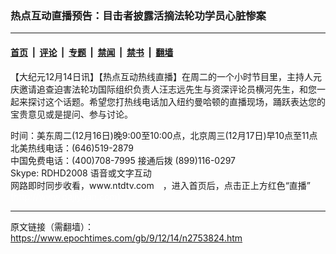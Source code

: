 ### 热点互动直播预告：目击者披露活摘法轮功学员心脏惨案

---

#### [首页](../../../..?n2753824) &nbsp;|&nbsp; [评论](../../../../../epoch-comment?n2753824) &nbsp;|&nbsp; [专题](../../../../../epoch-special?n2753824) &nbsp;|&nbsp; [禁闻](../../../../../epoch-news?n2753824) &nbsp;|&nbsp; [禁书](../../../../../books?n2753824) &nbsp;|&nbsp; [翻墙](https://github.com/gfw-breaker/nogfw/blob/master/README.md?n2753824)


<div class="post_content" id="artbody" itemprop="articleBody">
 <!-- article content begin -->
 <p>
  【大纪元12月14日讯】【热点互动热线直播】在周二的一个小时节目里，主持人元庆邀请追查迫害法轮功国际组织负责人汪志远先生与资深评论员横河先生，和您一起来探讨这个话题。希望您打热线电话加入纽约曼哈顿的直播现场，踊跃表达您的宝贵意见或是提问、参与讨论。
 </p>
 <p>
  时间：美东周二(12月16日)晚9:00至10:00点，北京周三(12月17日)早10点至11点
  <br/>
  北美热线电话：(646)519-2879
  <br/>
  中国免费电话：(400)708-7995 接通后拨 (899)116-0297
  <br/>
  Skype: RDHD2008 语音或文字互动
  <br/>
  网路即时同步收看，www.ntdtv.com　，进入首页后，点击正上方红色“直播”
  <font color="#ffffff">
   (http://www.dajiyuan.com)
  </font>
 </p>
 <!-- article content end -->
 <div id="below_article_ad">
 </div>
</div>


---

原文链接（需翻墙）：https://www.epochtimes.com/gb/9/12/14/n2753824.htm